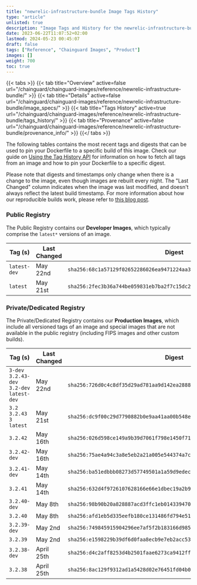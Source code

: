 ```yaml
---
title: "newrelic-infrastructure-bundle Image Tags History"
type: "article"
unlisted: true
description: "Image Tags and History for the newrelic-infrastructure-bundle Chainguard Image"
date: 2023-06-22T11:07:52+02:00
lastmod: 2024-05-23 00:45:07
draft: false
tags: ["Reference", "Chainguard Images", "Product"]
images: []
weight: 700
toc: true
---
```


{{< tabs >}}
{{< tab title="Overview" active=false url="/chainguard/chainguard-images/reference/newrelic-infrastructure-bundle/" >}}
{{< tab title="Details" active=false url="/chainguard/chainguard-images/reference/newrelic-infrastructure-bundle/image_specs/" >}}
{{< tab title="Tags History" active=true url="/chainguard/chainguard-images/reference/newrelic-infrastructure-bundle/tags_history/" >}}
{{< tab title="Provenance" active=false url="/chainguard/chainguard-images/reference/newrelic-infrastructure-bundle/provenance_info/" >}}
{{</ tabs >}}

The following tables contains the most recent tags and digests that can be used to pin your Dockerfile to a specific build of this image. Check our guide on [Using the Tag History API](/chainguard/chainguard-images/using-the-tag-history-api/) for information on how to fetch all tags from an image and how to pin your Dockerfile to a specific digest.

Please note that digests and timestamps only change when there is a change to the image, even though images are rebuilt every night. The "Last Changed" column indicates when the image was last modified, and doesn't always reflect the latest build timestamp. For more information about how our reproducible builds work, please refer to [this blog post](https://www.chainguard.dev/unchained/reproducing-chainguards-reproducible-image-builds).

### Public Registry
The Public Registry contains our **Developer Images**, which typically comprise the `latest*` versions of an image.

| Tag (s)       | Last Changed | Digest                                                                    |
|---------------|--------------|---------------------------------------------------------------------------|
|  `latest-dev` | May 22nd     | `sha256:68c1a57129f02652286026ea9471224aa3a940811bfccb8afb5d83f3ff692a09` |
|  `latest`     | May 21st     | `sha256:2fec3b36a744be059831eb7ba2f7c15dc2fa26c35a1702ef41e677a9d949bf73` |


### Private/Dedicated Registry
The Private/Dedicated Registry contains our **Production Images**, which include all versioned tags of an image and special images that are not available in the public registry (including FIPS images and other custom builds).

| Tag (s)                                      | Last Changed | Digest                                                                    |
|----------------------------------------------|--------------|---------------------------------------------------------------------------|
|  `3-dev` `3.2.43-dev` `3.2-dev` `latest-dev` | May 22nd     | `sha256:726d0c4c8df35d29ad781aa9d142ea288880ba77e5ba305a6dbe3a63f59d300c` |
|  `3.2` `3.2.43` `3` `latest`                 | May 21st     | `sha256:dc9f00c29d7790882b0e9aa41aa00b548e179f069bb96677edede32f6772d640` |
|  `3.2.42`                                    | May 16th     | `sha256:026d598ce149a9b39d7061f798e1450f71b7b32a282e4a278dbc8084129b5331` |
|  `3.2.42-dev`                                | May 16th     | `sha256:75ae4a94c3a8e5eb2a21a005e544374a7c5edd7a37851af4f70c84cf53a30b43` |
|  `3.2.41-dev`                                | May 14th     | `sha256:ba51edbbb08273d57749501a1a59d9edec2fec357dafbf988a8cd867cf69c3ba` |
|  `3.2.41`                                    | May 14th     | `sha256:632d4f9726107628166e66e1dbec19a2b9e21ef3ce4a6957e457948718740ed4` |
|  `3.2.40-dev`                                | May 8th      | `sha256:98b90b20a828887acd3ffc1eb014339470534fc4f64429cbb1748db97090859c` |
|  `3.2.40`                                    | May 8th      | `sha256:afd1eb5d335eefb180ce131486fd794e515596ee5370444f09e2734f2d58dda3` |
|  `3.2.39-dev`                                | May 2nd      | `sha256:749845915904296ee7af5f2b183166d985e6440a415fb9d833514296436b000a` |
|  `3.2.39`                                    | May 2nd      | `sha256:e1598229b39df6d0faa8ecb9e7eb2acc5324442ef38db2df1e8133275808d8fe` |
|  `3.2.38-dev`                                | April 25th   | `sha256:d4c2aff8253d4b2501faae6273ca9412fffb9bd39a68d2b9debd2b4d97a5536c` |
|  `3.2.38`                                    | April 25th   | `sha256:8ac129f9312ad1a5428d02e76451fd04b0be43af0a2f0660f2e5f5de5fac94b7` |

